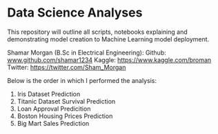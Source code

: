 # Data Science Analyses
This repository will outline all scripts, notebooks explaining and demonstrating model creation to Machine Learning model deployment.

Shamar Morgan
(B.Sc in Electrical Engineering):
Github: www.github.com/shamar1234
Kaggle: https://www.kaggle.com/broman
Twitter: https://twitter.com/Sham_Morgan

Below is the order in which I performed the analysis:
1. Iris Dataset Prediction  
2. Titanic Dataset Survival Prediction
3. Loan Approval Predicition
4. Boston Housing Prices Prediction
5. Big Mart Sales Prediction 

